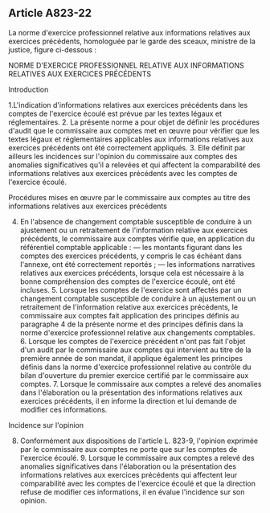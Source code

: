 Article A823-22
----
La norme d'exercice professionnel relative aux informations relatives aux
exercices précédents, homologuée par le garde des sceaux, ministre de la
justice, figure ci-dessous :

NORME D'EXERCICE PROFESSIONNEL RELATIVE AUX INFORMATIONS RELATIVES AUX EXERCICES
PRÉCÉDENTS


Introduction

1.L'indication d'informations relatives aux exercices précédents dans les
comptes de l'exercice écoulé est prévue par les textes légaux et réglementaires.
2. La présente norme a pour objet de définir les procédures d'audit que le
commissaire aux comptes met en œuvre pour vérifier que les textes légaux et
réglementaires applicables aux informations relatives aux exercices précédents
ont été correctement appliqués. 3. Elle définit par ailleurs les incidences sur
l'opinion du commissaire aux comptes des anomalies significatives qu'il a
relevées et qui affectent la comparabilité des informations relatives aux
exercices précédents avec les comptes de l'exercice écoulé.

Procédures mises en œuvre par le commissaire aux comptes au titre des
informations relatives aux exercices précédents

4. En l'absence de changement comptable susceptible de conduire à un ajustement
ou un retraitement de l'information relative aux exercices précédents, le
commissaire aux comptes vérifie que, en application du référentiel comptable
applicable : ― les montants figurant dans les comptes des exercices précédents,
y compris le cas échéant dans l'annexe, ont été correctement reportés ; ― les
informations narratives relatives aux exercices précédents, lorsque cela est
nécessaire à la bonne compréhension des comptes de l'exercice écoulé, ont été
incluses. 5. Lorsque les comptes de l'exercice sont affectés par un changement
comptable susceptible de conduire à un ajustement ou un retraitement de
l'information relative aux exercices précédents, le commissaire aux comptes fait
application des principes définis au paragraphe 4 de la présente norme et des
principes définis dans la norme d'exercice professionnel relative aux
changements comptables. 6. Lorsque les comptes de l'exercice précédent n'ont pas
fait l'objet d'un audit par le commissaire aux comptes qui intervient au titre
de la première année de son mandat, il applique également les principes définis
dans la norme d'exercice professionnel relative au contrôle du bilan d'ouverture
du premier exercice certifié par le commissaire aux comptes. 7. Lorsque le
commissaire aux comptes a relevé des anomalies dans l'élaboration ou la
présentation des informations relatives aux exercices précédents, il en informe
la direction et lui demande de modifier ces informations.

Incidence sur l'opinion

8. Conformément aux dispositions de l'article L. 823-9, l'opinion exprimée par
le commissaire aux comptes ne porte que sur les comptes de l'exercice écoulé. 9.
Lorsque le commissaire aux comptes a relevé des anomalies significatives dans
l'élaboration ou la présentation des informations relatives aux exercices
précédents qui affectent leur comparabilité avec les comptes de l'exercice
écoulé et que la direction refuse de modifier ces informations, il en évalue
l'incidence sur son opinion.
